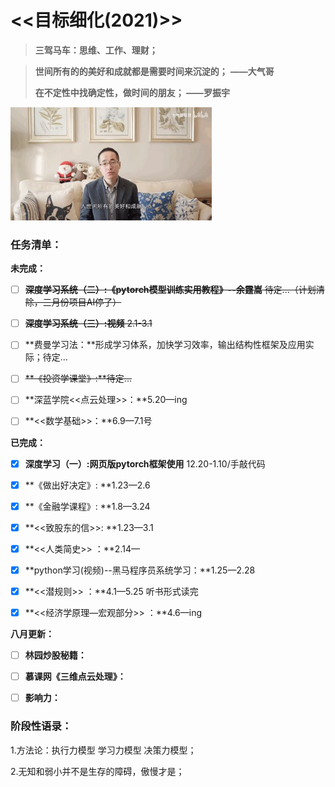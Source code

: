 # <<目标细化(2021)>>



> **三驾马车：思维、工作、理财；**

> **世间所有的的美好和成就都是需要时间来沉淀的；**     **——大气哥**
>
> **在不定性中找确定性，做时间的朋友；       ——罗振宇**

<img src="目标细化2021.assets/image-20210228115433382.png" alt="image-20210228115433382" style="zoom:67%;" />

### **任务清单：**

**未完成：**

- [ ] ~~**深度学习系统（二）:《pytorch模型训练实用教程》--余霆嵩**   待定...（计划清除，三月份项目AI停了）~~
- [ ] ~~**深度学习系统（三）:视频**   2.1-3.1~~
- [ ] **费曼学习法：**形成学习体系，加快学习效率，输出结构性框架及应用实际；待定...
- [ ] ~~**《投资学课堂》:**待定...~~

- [ ] **深蓝学院<<点云处理>>：**5.20—ing
- [ ] **<<数学基础>>：**6.9—7.1号

**已完成：**

- [x] **深度学习（一）:网页版pytorch框架使用**    12.20-1.10/手敲代码
- [x] **《做出好决定》: **1.23—2.6
- [x] **《金融学课程》: **1.8—3.24
- [x] **<<致股东的信>>: **1.23—3.1
- [x] **<<人类简史>>  ：**2.14—
- [x] **python学习(视频)--黑马程序员系统学习：**1.25—2.28
- [x] **<<潜规则>>  ：**4.1—5.25 听书形式读完
- [x] **<<经济学原理—宏观部分>>  ：**4.6—ing



**八月更新：**

- [ ] **林园炒股秘籍：**
- [ ] **慕课网《三维点云处理》：**
- [ ] **影响力：**





### 阶段性语录：

1.方法论：执行力模型 学习力模型 决策力模型；

2.无知和弱小并不是生存的障碍，傲慢才是；

